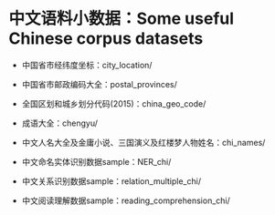 
# 中文语料小数据：Some useful Chinese corpus datasets

* 中国省市经纬度坐标：city_location/

* 中国省市邮政编码大全：postal_provinces/

* 全国区划和城乡划分代码(2015)：china_geo_code/

* 成语大全：chengyu/

* 中文人名大全及金庸小说、三国演义及红楼梦人物姓名：chi_names/

* 中文命名实体识别数据sample：NER_chi/

* 中文关系识别数据sample：relation_multiple_chi/

* 中文阅读理解数据sample：reading_comprehension_chi/

